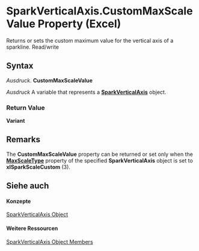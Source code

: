 
# SparkVerticalAxis.CustomMaxScaleValue Property (Excel)

Returns or sets the custom maximum value for the vertical axis of a sparkline. Read/write


## Syntax

 _Ausdruck_. **CustomMaxScaleValue**

 _Ausdruck_ A variable that represents a **[SparkVerticalAxis](27c34337-b8a9-cdad-1716-343cea54cc87.md)** object.


### Return Value

 **Variant**


## Remarks

The  **CustomMaxScaleValue** property can be returned or set only when the **[MaxScaleType](14d04182-d6d2-b884-db8f-04cef4673e82.md)** property of the specified **SparkVerticalAxis** object is set to **xlSparkScaleCustom** (3).


## Siehe auch


#### Konzepte


[SparkVerticalAxis Object](27c34337-b8a9-cdad-1716-343cea54cc87.md)
#### Weitere Ressourcen


[SparkVerticalAxis Object Members](http://msdn.microsoft.com/library/208397cb-914f-b22d-db78-d691e71b6722%28Office.15%29.aspx)